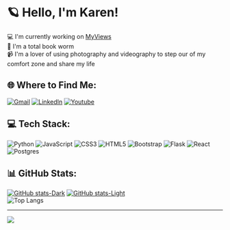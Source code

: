 # 🪐 Hello, I'm Karen!
💻 I'm currently working on [MyViews](https://github.com/karengcecena/project-movie-app)<br>
📖 I'm a total book worm<br>
📹 I'm a lover of using photography and videography to step our of my comfort zone and share my life


## 🌐 Where to Find Me:
[![Gmail](https://img.shields.io/badge/-Gmail-red?style=for-the-badge&logo=gmail&logoColor=white)](karengcecena@gmail.com)
[![LinkedIn](https://img.shields.io/badge/-LinkedIn-blue?style=for-the-badge&logo=linkedin&logoColor=white)](https://linkedin.com/in/karengcecena)
[![Youtube](https://img.shields.io/badge/-Subscribe-red?style=for-the-badge&logo=youtube&logoColor=white)](https://www.youtube.com/channel/UCp-Hro7F3127NBXsNrUuO6g)


## 💻 Tech Stack:
![Python](https://img.shields.io/badge/python-3670A0?style=for-the-badge&logo=python&logoColor=ffdd54) ![JavaScript](https://img.shields.io/badge/javascript-%23323330.svg?style=for-the-badge&logo=javascript&logoColor=%23F7DF1E) ![CSS3](https://img.shields.io/badge/css3-%231572B6.svg?style=for-the-badge&logo=css3&logoColor=white) ![HTML5](https://img.shields.io/badge/html5-%23E34F26.svg?style=for-the-badge&logo=html5&logoColor=white) ![Bootstrap](https://img.shields.io/badge/bootstrap-%23563D7C.svg?style=for-the-badge&logo=bootstrap&logoColor=white) ![Flask](https://img.shields.io/badge/flask-%23000.svg?style=for-the-badge&logo=flask&logoColor=white) ![React](https://img.shields.io/badge/react-%2320232a.svg?style=for-the-badge&logo=react&logoColor=%2361DAFB) ![Postgres](https://img.shields.io/badge/postgres-%23316192.svg?style=for-the-badge&logo=postgresql&logoColor=white)


## 📊 GitHub Stats:
[![GitHub stats-Dark](https://github-readme-stats.vercel.app/api?username=karengcecena&show_icons=true&theme=gotham#gh-dark-mode-only)](https://github.com/karengcecena/github-readme-stats#gh-dark-mode-only)
[![GitHub stats-Light](https://github-readme-stats.vercel.app/api?username=anuraghazra&show_icons=true&theme=default#gh-light-mode-only)](https://github.com/karengcecena/github-readme-stats#gh-light-mode-only)
<br>![Top Langs](https://github-readme-stats.vercel.app/api/top-langs/?username=karengcecena&theme=gotham&hide_border=false&include_all_commits=false&count_private=false&layout=compact)

---
[![](https://visitcount.itsvg.in/api?id=karengcecena&label=Profile%20Views&color=8&icon=0&pretty=true)](https://visitcount.itsvg.in)
